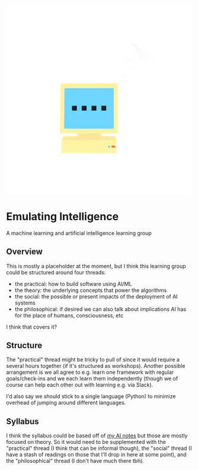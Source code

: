 ![Emulating Intelligence](ei.gif)

# Emulating Intelligence

A machine learning and artificial intelligence learning group

## Overview

This is mostly a placeholder at the moment, but I think this learning group could be structured around four threads:

- the practical: how to build software using AI/ML
- the theory: the underlying concepts that power the algorithms
- the social: the possible or present impacts of the deployment of AI systems
- the philosophical: if desired we can also talk about implications AI has for the place of humans, consciousness, etc

I think that covers it?

## Structure

The "practical" thread might be tricky to pull of since it would require a several hours together (if it's structured as workshops). Another possible arrangement is we all agree to e.g. learn one framework with regular goals/check-ins and we each learn them independently (though we of course can help each other out with learning e.g. via Slack).

I'd also say we should stick to a single language (Python) to minimize overhead of jumping around different languages.

## Syllabus

I think the syllabus could be based off of [my AI notes](http://frnsys.com/ai_notes/) but those are mostly focused on theory. So it would need to be supplemented with the "practical" thread (I think that can be informal though), the "social" thread (I have a stash of readings on those that I'll drop in here at some point), and the "philosophical" thread (I don't have much there tbh).